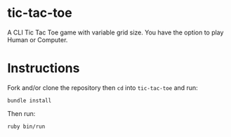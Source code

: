 # tic-tac-toe

A CLI Tic Tac Toe game with variable grid size. You have the option to play Human or Computer.

# Instructions

Fork and/or clone the repository then `cd` into `tic-tac-toe` and run:
```
bundle install
```

Then run:
```
ruby bin/run
```
